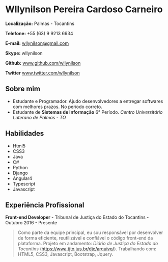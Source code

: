 # Wllynilson Pereira Cardoso Carneiro

**Localização:** Palmas - Tocantins

**Telefone:** +55 (63) 9 9213 6634

**E-mail:** wllynilson@gmail.com

**Skype:** wllynilson

**Github:** www.github.com/wllynilson

**Twitter** www.twitter.com/wllynilson

## Sobre mim
* Estudante e Programador. Ajudo desenvolvedores a entregar softwares com melhores prazos. No período correto.
* Estudante de **Sistemas de Informação** 6° Período. _Centro Universitário Luterano de Palmas - TO_

## Habilidades

* Html5
* CSS3
* Java
* C#
* Python
* Django
* Angular4
* Typescript
* Javascript

## Experiência Profissional

**Front-end Developer** - Tribunal de Justiça do Estado do Tocantins - Outubro 2016 - Presente

> Como parte da equipe principal,  eu sou responsável por desenvolver de forma eficiente, reutilizável e confiável o código front-end da plataforma. Projeto em andamento: *Diário de Justiça do Estado do Tocantins* (https://wwa.tjto.jus.br/dje/arquivo/). Trabalhando com: HTML5, CSS3, Javascript, Bootstrap, Jquery.
